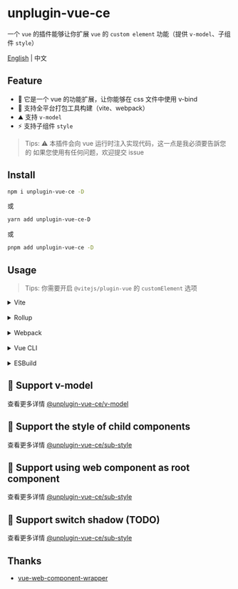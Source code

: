 # unplugin-vue-ce
一个 `vue` 的插件能够让你扩展 `vue` 的 `custom element` 功能（提供 `v-model`、子组件 `style`）

[English](https://github.com/baiwusanyu-c/unplugin-vue-ce/blob/master/README.md) | 中文

## Feature

* 🧩 它是一个 vue 的功能扩展，让你能够在 css 文件中使用 v-bind
* 🌈 支持全平台打包工具构建（vite、webpack）
* ⛰ 支持 `v-model`
*  ⚡ 支持子组件 `style`

> Tips: ⚠ 本插件会向 vue 运行时注入实现代码，这一点是我必須要告訴您的
> 如果您使用有任何问题，欢迎提交 issue

## Install

```bash
npm i unplugin-vue-ce -D
```
或
```bash
yarn add unplugin-vue-ce-D
```
或
```bash
pnpm add unplugin-vue-ce -D
```

## Usage

> Tips: 你需要开启 `@vitejs/plugin-vue` 的 `customElement` 选项

<details>
<summary>Vite</summary>

```ts
// vite.config.ts
import { defineConfig } from 'vite'
import { viteVueCE } from 'unplugin-vue-ce'
import vue from '@vitejs/plugin-vue'
import type { PluginOption } from 'vite'
export default defineConfig({
  plugins: [
    vue({
      customElement: true,
    }),
    viteVueCE() as PluginOption,
  ],
})
```

</details>
<br>
<details>
<summary>Rollup</summary>

```ts
// rollup.config.js
import { rollupVueCE } from 'unplugin-vue-ce'
export default {
  plugins: [
    rollupVueCE(),
  ],
}
```

</details>
<br>
<details>
<summary>Webpack</summary>

```ts
// webpack.config.js
module.exports = {
  /* ... */
  plugins: [
    require('unplugin-vue-ce').webpackVueCE(),
  ],
}
```
</details>
<br>
<details>
<summary>Vue CLI</summary>

```ts
// vue.config.js
module.exports = {
  configureWebpack: {
    plugins: [
      require('unplugin-vue-ce').webpackVueCE({}),
    ],
  },
}
```

</details>
<br>
<details>
<summary>ESBuild</summary>

```ts
// esbuild.config.js
import { build } from 'esbuild'
import { esbuildVueCE } from 'unplugin-vue-ce'

build({
  plugins: [esbuildVueCE()],
})
```
</details>


## 🎯 Support v-model

查看更多详情 [@unplugin-vue-ce/v-model](https://github.com/baiwusanyu-c/unplugin-vue-ce/tree/master/packages/v-model/README.md)

## 🎃 Support the style of child components

查看更多详情 [@unplugin-vue-ce/sub-style](https://github.com/baiwusanyu-c/unplugin-vue-ce/blob/master/packages/sub-style/README.md)

## 🍻 Support using web component as root component

查看更多详情 [@unplugin-vue-ce/sub-style](https://github.com/baiwusanyu-c/unplugin-vue-ce/blob/master/packages/ce-app/README.md)

## 🚧 Support switch shadow (TODO)

查看更多详情 [@unplugin-vue-ce/sub-style](https://github.com/baiwusanyu-c/unplugin-vue-ce/blob/master/packages/switch-shadow/README.md) 

## Thanks
* [vue-web-component-wrapper](https://github.com/EranGrin/vue-web-component-wrapper)